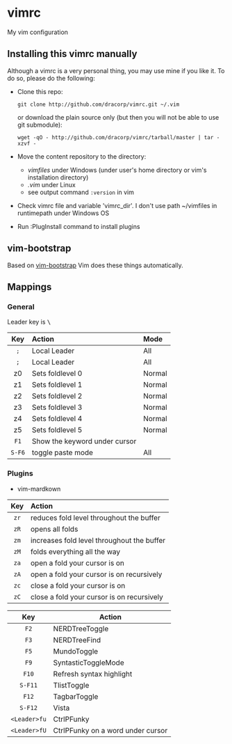 vimrc
=====

My vim configuration

## Installing this vimrc manually

Although a vimrc is a very personal thing, you may use mine if you
like it. To do so, please do the following:

* Clone this repo:

    `git clone http://github.com/dracorp/vimrc.git ~/.vim`

    or download the plain source only (but then you will not be able to use git submodule):

    `wget -qO - http://github.com/dracorp/vimrc/tarball/master | tar -xzvf -`

* Move the content repository to the directory:

    * *vimfiles* under Windows (under user's home directory or vim's installation directory)
    * *.vim* under Linux
    * see output command `:version` in vim

* Check vimrc file and variable 'vimrc_dir'. I don't use path ~/vimfiles in runtimepath under Windows OS

* Run :PlugInstall command to install plugins

## vim-bootstrap

Based on [vim-bootstrap](https://vim-bootstrap.com/) Vim does these things automatically.

## Mappings

### General

Leader key is <kbd>\\</kbd>

|     Key      | Action                        | Mode   |
| :----------: | :---------------------------- | :----- |
| <kbd>;</kbd> | Local Leader                  | All    |
|     `;`      | Local Leader                  | All    |
|      z0      | Sets foldlevel 0              | Normal |
|      z1      | Sets foldlevel 1              | Normal |
|      z2      | Sets foldlevel 2              | Normal |
|      z3      | Sets foldlevel 3              | Normal |
|      z4      | Sets foldlevel 4              | Normal |
|      z5      | Sets foldlevel 5              | Normal |
|     `F1`     | Show the keyword under cursor |        |
|    `S-F6`    | toggle paste mode             | All    |

### Plugins

* vim-mardkown

|  Key  | Action                                     |
| :---: | :----------------------------------------- |
| `zr`  | reduces fold level throughout the buffer   |
| `zR`  | opens all folds                            |
| `zm`  | increases fold level throughout the buffer |
| `zM`  | folds everything all the way               |
| `za`  | open a fold your cursor is on              |
| `zA`  | open a fold your cursor is on recursively  |
| `zc`  | close a fold your cursor is on             |
| `zC`  | close a fold your cursor is on recursively |

|   Key   | Action                   |
| :-----: | ------------------------ |
|  `F2`   | NERDTreeToggle           |
|  `F3`   | NERDTreeFind             |
|  `F5`   | MundoToggle              |
|  `F9`   | SyntasticToggleMode      |
|  `F10`  | Refresh syntax highlight |
| `S-F11` | TlistToggle              |
|  `F12`  | TagbarToggle             |
| `S-F12` | Vista                    |
| `<Leader>fu` | CtrlPFunky |
| `<Leader>fU` | CtrlPFunky on a word under cursor |

